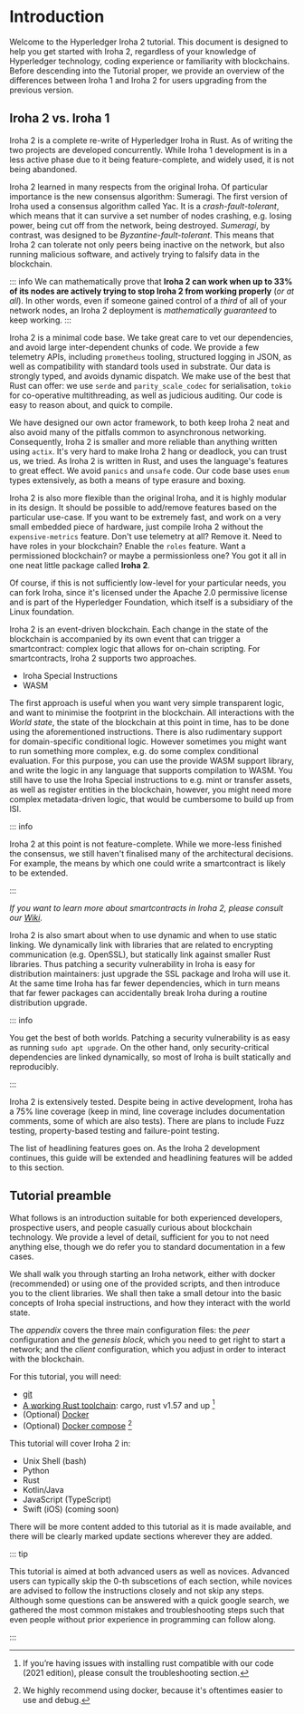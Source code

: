 # Introduction

Welcome to the Hyperledger Iroha 2 tutorial. This document is designed to help you get started with Iroha 2, regardless of your knowledge of Hyperledger technology, coding experience or familiarity with blockchains. Before descending into the Tutorial proper, we provide an overview of the differences between Iroha 1 and Iroha 2 for users upgrading from the previous version.

## Iroha 2 vs. Iroha 1

Iroha 2 is a complete re-write of Hyperledger Iroha in Rust. As of writing the two projects are developed concurrently. While Iroha 1 development is in a less active phase due to it being feature-complete, and widely used, it is not being abandoned.

Iroha 2 learned in many respects from the original Iroha. Of particular importance is the new consensus algorithm: Sumeragi. The first version of Iroha used a consensus algorithm called Yac. It is a _crash-fault-tolerant_, which means that it can survive a set number of nodes crashing, e.g. losing power, being cut off from the network, being destroyed. _Sumeragi_, by contrast, was designed to be _Byzantine-fault-tolerant_. This means that Iroha 2 can tolerate not only peers being inactive on the network, but also running malicious software, and actively trying to falsify data in the blockchain.

::: info
We can mathematically prove that **Iroha 2 can work when up to 33% of its nodes are actively trying to stop Iroha 2 from working properly** (_or at all_). In other words, even if someone gained control of a _third_ of all of your network nodes, an Iroha 2 deployment is _mathematically guaranteed_ to keep working.
:::

Iroha 2 is a minimal code base. We take great care to vet our dependencies, and avoid large inter-dependent chunks of code. We provide a few telemetry APIs, including `prometheus` tooling, structured logging in JSON, as well as compatibility with standard tools used in substrate. Our data is strongly typed, and avoids dynamic dispatch. We make use of the best that Rust can offer: we use `serde` and `parity_scale_codec` for serialisation, `tokio` for co-operative multithreading, as well as judicious auditing. Our code is easy to reason about, and quick to compile.

We have designed our own actor framework, to both keep Iroha 2 neat and also avoid many of the pitfalls common to asynchronous networking. Consequently, Iroha 2 is smaller and more reliable than anything written using `actix`. It's very hard to make Iroha 2 hang or deadlock, you can trust us, we tried. As Iroha 2 is written in Rust, and uses the language's features to great effect. We avoid `panics` and `unsafe` code. Our code base uses `enum` types extensively, as both a means of type erasure and boxing.

Iroha 2 is also more flexible than the original Iroha, and it is highly modular in its design. It should be possible to add/remove features based on the particular use-case.  If you want to be extremely fast, and work on a very small embedded piece of hardware, just compile Iroha 2 without the `expensive-metrics` feature. Don't use telemetry at all? Remove it. Need to have roles in your blockchain? Enable the `roles` feature. Want a permissioned blockchain? or maybe a permissionless one? You got it all in one neat little package called **Iroha 2**.

Of course, if this is not sufficiently low-level for your particular needs, you can fork Iroha, since it's licensed under the Apache 2.0 permissive license and is part of the Hyperledger Foundation, which itself is a subsidiary of the Linux foundation.

Iroha 2 is an event-driven blockchain. Each change in the state of the blockchain is accompanied by its own event that can trigger a smartcontract: complex logic that allows for on-chain scripting. For smartcontracts, Iroha 2 supports two approaches.

- Iroha Special Instructions
- WASM

The first approach is useful when you want very simple transparent logic, and want to minimise the footprint in the blockchain. All interactions with the _World state_, the state of the blockchain at this point in time, has to be done using the aforementioned instructions. There is also rudimentary support for domain-specific conditional logic. However sometimes you might want to run something more complex, e.g. do some complex conditional evaluation. For this purpose, you can use the provide WASM support library, and write the logic in any language that supports compilation to WASM. You still have to use the Iroha Special instructions to e.g. mint or transfer assets, as well as register entities in the blockchain, however, you might need more complex metadata-driven logic, that would be cumbersome to build up from ISI.


::: info

Iroha 2 at this point is not feature-complete. While we more-less finished the consensus, we still haven't finalised many of the architectural decisions. For example, the means by which one could write a smartcontract is likely to be extended.

:::

_If you want to learn more about smartcontracts in Iroha 2, please consult our [Wiki](https://wiki.hyperledger.org/display/iroha/Scripting+Languages+and+Runtimes+for+Iroha2+Smart+Contracts)._


<!-- Long-term deployment of Iroha 2 networks was something that we considered very early in its development. There are **Iroha Special instructions**, that enact upgrades of the network into a consistent state. Iroha nodes can operate if other nodes in the network run different versions of the Iroha 2 binary. -->

Iroha 2 is also smart about when to use dynamic and when to use static linking. We dynamically link with libraries that are related to encrypting communication (e.g. OpenSSL), but statically link against smaller Rust libraries. Thus patching a security vulnerability in Iroha is easy for distribution maintainers: just upgrade the SSL package and Iroha will use it. At the same time Iroha has far fewer dependencies, which in turn means that far fewer packages can accidentally break Iroha during a routine distribution upgrade.

::: info

You get the best of both worlds. Patching a security vulnerability is as easy as running `sudo apt upgrade`. On the other hand, only security-critical dependencies are linked dynamically, so most of Iroha is built statically and reproducibly.

:::

Iroha 2 is extensively tested. Despite being in active development, Iroha has a 75% line coverage (keep in mind, line coverage includes documentation comments, some of which are also tests). There are plans to include Fuzz testing, property-based testing and failure-point testing.


The list of headlining features goes on. As the Iroha 2 development continues, this guide will be extended and headlining features will be added to this section.


## Tutorial preamble

What follows is an introduction suitable for both experienced developers, prospective users, and people casually curious about blockchain technology. We provide a level of detail, sufficient for you to not need anything else, though we do refer you to standard documentation in a few cases.

We shall walk you through starting an Iroha network, either with docker (recommended) or using one of the provided scripts, and then introduce you to the client libraries. We shall then take a small detour into the basic concepts of Iroha special instructions, and how they interact with the world state. 


The _appendix_  covers the three main configuration files: the _peer_ configuration and the _genesis block_, which you need to get right to start a network; and the _client_ configuration, which you adjust in order to interact with the blockchain. 

For this tutorial, you will need:

- [git](https://githowto.com/)
- [A working Rust toolchain](https://www.rust-lang.org/learn/get-started): cargo, rust v1.57 and up [^1]
- (Optional) [Docker](https://docs.docker.com/get-docker/)
- (Optional) [Docker compose](https://docs.docker.com/compose/) [^2]

[^1]: If you’re having issues with installing rust compatible with our code (2021 edition), please consult the troubleshooting section.
[^2]: We highly recommend using docker, because it's oftentimes easier to use and debug. 

This tutorial will cover Iroha 2 in:

- Unix Shell (bash)
- Python
- Rust
- Kotlin/Java
- JavaScript (TypeScript)
- Swift (iOS) (coming soon)

There will be more content added to this tutorial as it is made available, and there will be clearly marked update sections wherever they are added.

::: tip

This tutorial is aimed at both advanced users as well as novices. Advanced users can typically skip the 0-th subscetions of each section, while novices are advised to follow the instructions closely and not skip any steps. Although some questions can be answered with a quick google search, we gathered the most common mistakes and troubleshooting steps such that even people without prior experience in programming can follow along.

:::
